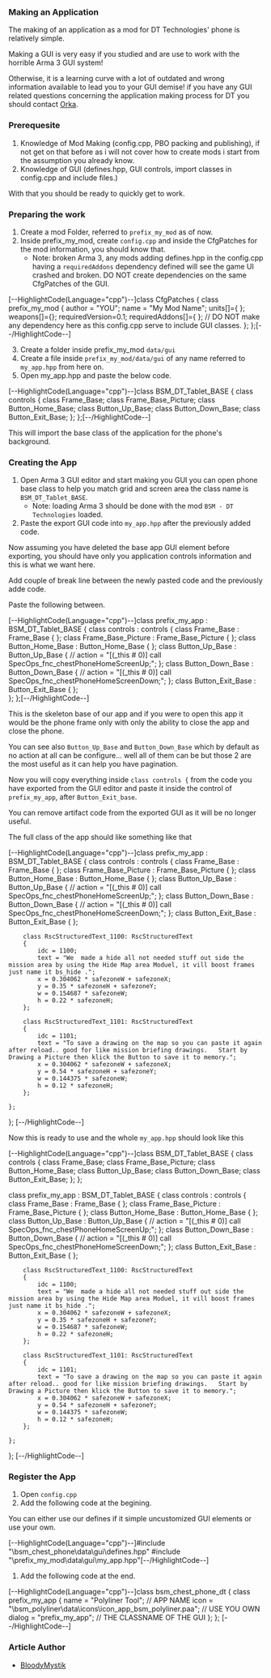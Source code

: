 ### Making an Application
The making of an application as a mod for DT Technologies' phone is relatively simple.

Making a GUI is very easy if you studied and are use to work with the horrible Arma 3 GUI system! 

Otherwise, it is a learning curve with a lot of outdated and wrong information available to lead you to your GUI demise! if you have any GUI related questions concerning the application making process for DT you should contact [Orka](https://steamcommunity.com/profiles/76561197971902294/).

### Prerequesite
1. Knowledge of Mod Making (config.cpp, PBO packing and publishing), if not get on that before as i will not cover how to create mods i start from the assumption you already know.
1. Knowledge of GUI (defines.hpp, GUI controls, import classes in config.cpp and include files.)

With that you should be ready to quickly get to work.

### Preparing the work
1. Create a mod Folder, referred to ``prefix_my_mod`` as of now.
2. Inside prefix_my_mod, create ``config.cpp`` and inside the CfgPatches for the mod information, you should know that.
    - Note: broken Arma 3, any mods adding defines.hpp in the config.cpp having a ``requiredAddons`` dependency defined will see the game UI crashed and broken. DO NOT create dependencies on the same CfgPatches of the GUI.

[--HighlightCode(Language="cpp")--]class CfgPatches
{
	class prefix_my_mod
	{
		author = "YOU";
		name = "My Mod Name";
		units[]={ };
		weapons[]={};
		requiredVersion=0.1;
		requiredAddons[]={ }; // DO NOT make any dependency here as this config.cpp serve to include GUI classes.
	};
};[--/HighlightCode--]

3. Create a folder inside prefix_my_mod ``data/gui``
3. Create a file inside ``prefix_my_mod/data/gui`` of any name referred to ``my_app.hpp`` from here on.
3. Open my_app.hpp and paste the below code.

[--HighlightCode(Language="cpp")--]class BSM_DT_Tablet_BASE {
    class controls {
		class Frame_Base;
		class Frame_Base_Picture;
		class Button_Home_Base;
		class Button_Up_Base;
		class Button_Down_Base;
		class Button_Exit_Base;
    };
};[--/HighlightCode--]

This will import the base class of the application for the phone's background.

### Creating the App

1. Open Arma 3 GUI editor and start making you GUI you can open phone base class to help you match grid and screen area the class name is ``BSM_DT_Tablet_BASE``.
    - Note: loading Arma 3 should be done with the mod ``BSM - DT Technologies`` loaded.
2. Paste the export GUI code into ``my_app.hpp`` after the previously added code.

Now assuming you have deleted the base app GUI element before exporting, you should have only you application controls information and this is what we want here.

Add couple of break line between the newly pasted code and the previously adde code.

Paste the following between.

[--HighlightCode(Language="cpp")--]class prefix_my_app : BSM_DT_Tablet_BASE {
    class controls : controls {
		class Frame_Base : Frame_Base { };
		class Frame_Base_Picture : Frame_Base_Picture { };
		class Button_Home_Base : Button_Home_Base { };
		class Button_Up_Base : Button_Up_Base { 
			// action = "[(_this # 0)] call SpecOps_fnc_chestPhoneHomeScreenUp;";
		};
		class Button_Down_Base : Button_Down_Base {
			// action = "[(_this # 0)] call SpecOps_fnc_chestPhoneHomeScreenDown;";
		};
		class Button_Exit_Base : Button_Exit_Base { };  
    };
};[--/HighlightCode--]

This is the skeleton base of our app and if you were to open this app it would be the phone frame only with only the ability to close the app and close the phone.

You can see also ``Button_Up_Base`` and ``Button_Down_Base`` which by default as no action at all can be configure... well all of them can be but those 2 are the most useful as it can help you have pagination.

Now you will copy everything inside ``class controls {`` from the code you have exported from the GUI editor and paste it inside the control of ``prefix_my_app``, after ``Button_Exit_base``.

You can remove artifact code from the exported GUI as it will be no longer useful.

The full class of the app should like something like that

[--HighlightCode(Language="cpp")--]class prefix_my_app : BSM_DT_Tablet_BASE {
    class controls : controls {
		class Frame_Base : Frame_Base { };
		class Frame_Base_Picture : Frame_Base_Picture { };
		class Button_Home_Base : Button_Home_Base { };
		class Button_Up_Base : Button_Up_Base { 
			// action = "[(_this # 0)] call SpecOps_fnc_chestPhoneHomeScreenUp;";
		};
		class Button_Down_Base : Button_Down_Base {
			// action = "[(_this # 0)] call SpecOps_fnc_chestPhoneHomeScreenDown;";
		};
		class Button_Exit_Base : Button_Exit_Base { };  

        class RscStructuredText_1100: RscStructuredText
        {
            idc = 1100;
            text = "We  made a hide all not needed stuff out side the mission area by using the Hide Map area Moduel, it vill boost frames just name it bs_hide .";
            x = 0.304062 * safezoneW + safezoneX;
            y = 0.35 * safezoneH + safezoneY;
            w = 0.154687 * safezoneW;
            h = 0.22 * safezoneH;
        };
        
        class RscStructuredText_1101: RscStructuredText
        {
            idc = 1101;
            text = "To save a drawing on the map so you can paste it again after reload.. good for like mission briefing drawings.   Start by Drawing a Picture then klick the Button to save it to memory.";
            x = 0.304062 * safezoneW + safezoneX;
            y = 0.54 * safezoneH + safezoneY;
            w = 0.144375 * safezoneW;
            h = 0.12 * safezoneH;
        };

    };
};
[--/HighlightCode--]

Now this is ready to use and the whole ``my_app.hpp`` should look like this

[--HighlightCode(Language="cpp")--]class BSM_DT_Tablet_BASE {
    class controls {
		class Frame_Base;
		class Frame_Base_Picture;
		class Button_Home_Base;
		class Button_Up_Base;
		class Button_Down_Base;
		class Button_Exit_Base;
    };
};


class prefix_my_app : BSM_DT_Tablet_BASE {
    class controls : controls {
		class Frame_Base : Frame_Base { };
		class Frame_Base_Picture : Frame_Base_Picture { };
		class Button_Home_Base : Button_Home_Base { };
		class Button_Up_Base : Button_Up_Base { 
			// action = "[(_this # 0)] call SpecOps_fnc_chestPhoneHomeScreenUp;";
		};
		class Button_Down_Base : Button_Down_Base {
			// action = "[(_this # 0)] call SpecOps_fnc_chestPhoneHomeScreenDown;";
		};
		class Button_Exit_Base : Button_Exit_Base { };  

        class RscStructuredText_1100: RscStructuredText
        {
            idc = 1100;
            text = "We  made a hide all not needed stuff out side the mission area by using the Hide Map area Moduel, it vill boost frames just name it bs_hide .";
            x = 0.304062 * safezoneW + safezoneX;
            y = 0.35 * safezoneH + safezoneY;
            w = 0.154687 * safezoneW;
            h = 0.22 * safezoneH;
        };
        
        class RscStructuredText_1101: RscStructuredText
        {
            idc = 1101;
            text = "To save a drawing on the map so you can paste it again after reload.. good for like mission briefing drawings.   Start by Drawing a Picture then klick the Button to save it to memory.";
            x = 0.304062 * safezoneW + safezoneX;
            y = 0.54 * safezoneH + safezoneY;
            w = 0.144375 * safezoneW;
            h = 0.12 * safezoneH;
        };

    };
};
[--/HighlightCode--]

### Register the App
1. Open ``config.cpp``
1. Add the following code at the begining.

You can either use our defines if it simple uncustomized GUI elements or use your own.

[--HighlightCode(Language="cpp")--]#include "\bsm_chest_phone\data\gui\defines.hpp"
#include "\prefix_my_mod\data\gui\my_app.hpp"[--/HighlightCode--]


1. Add the following code at the end.

[--HighlightCode(Language="cpp")--]class bsm_chest_phone_dt {
	class prefix_my_app {
		name = "Polyliner Tool"; // APP NAME
		icon = "\bsm_polyliner\data\icons\icon_app_bsm_polyliner.paa"; // USE YOU OWN
		dialog = "prefix_my_app"; // THE CLASSNAME OF THE GUI
	};
};
[--/HighlightCode--]

### Article Author
- [BloodyMystik](https://steamcommunity.com/id/bloodymystik/)

